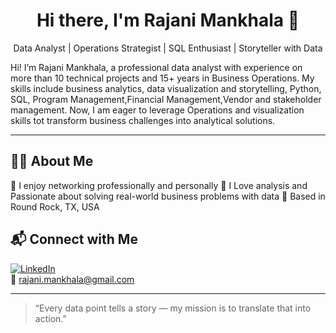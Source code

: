 

<h1 align="center">Hi there, I'm Rajani Mankhala 👋</h1>

<p align="center">
  Data Analyst | Operations Strategist | SQL Enthusiast | Storyteller with Data
</p>
 <p align='left'>Hi! I’m Rajani Mankhala, a professional data analyst with experience on more than 10 technical projects and 15+ years in Business Operations. My skills include business analytics, data visualization and storytelling, Python, SQL, Program Management,Financial Management,Vendor and stakeholder management. Now, I am eager to leverage Operations  and visualization skills tot transform business challenges into analytical solutions.

---

## 👩‍💻 About Me

🌟 I enjoy networking professionally and personally
🎯  I Love analysis and Passionate about solving real-world business problems with data
📍 Based in Round Rock, TX, USA  
  


## 📬 Connect with Me

[![LinkedIn](https://img.shields.io/badge/-LinkedIn-blue?logo=linkedin&logoColor=white)](https://www.linkedin.com/in/rajani-mankhala)  
📧 rajani.mankhala@gmail.com

---

> “Every data point tells a story — my mission is to translate that into action.”

